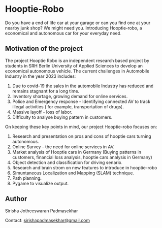 # Hooptie-Robo

Do you have a end of life car at your garage or can you find one at your nearby junk shop? We might need you. 
Introducing Hooptie-robo, a economical and autonomous car for your everyday need. 


## Motivation of the project 

The project Hooptie Robo is an independent research based project by students in SRH Berlin University of Applied Sciences to develop an economical autonomous vehicle. 
The current challenges in Automobile Industry in the year 2023 includes:

1. Due to covid-19 the sales in the automobile Industry has reduced and remains stagnant for a long time. 
2. Inventory shortage, growing demand for online services. 
3. Police and Emergency response - Identifying connected AV to track illegal activities ( for example, transportation of drugs).
4. Massive layoff - loss of labor. 
5. Difficulty to analyse buying pattern in customers. 

On keeping these key points in mind, our project Hooptie-robo focuses on:

1. Research and presentation on pros and cons of hooptie cars turning autonomous. 
2. Online Survey - the need for online services in AV.
3. Market analysis of Hooptie cars in Germany (Buying patterns in customers, financial loss analysis, hooptie cars analysis in Germany)
4. Object detection and classification for driving senario. 
5. Research and brain strom on new features to introduce in hooptie-robo
6. Simuntaneous Localization and Mapping (SLAM) technique. 
7. Path planning. 
8. Pygame to visualize output. 
 

## Author 

Sirisha Jotheeswaran Padmasekhar 

Contact: sirishapadmasekhar@gmail.com
